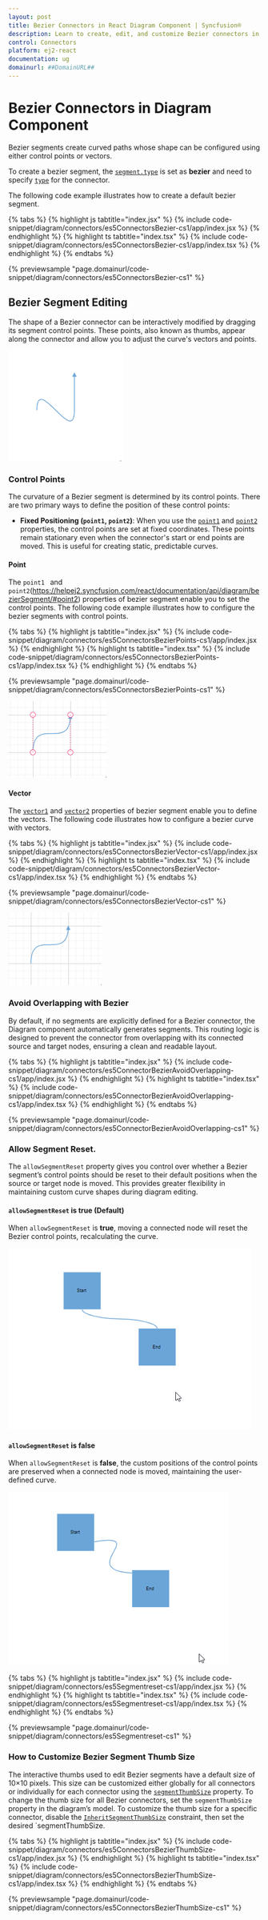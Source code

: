 ```yaml
---
layout: post
title: Bezier Connectors in React Diagram Component | Syncfusion®
description: Learn to create, edit, and customize Bezier connectors in the Syncfusion React Diagram. Master smooth, interactive, and precise curved connections.
control: Connectors 
platform: ej2-react
documentation: ug
domainurl: ##DomainURL##
---
```


# Bezier Connectors in Diagram Component

Bezier segments create curved paths whose shape can be configured using either control points or vectors.

To create a bezier segment, the [`segment.type`](https://ej2.syncfusion.com/react/documentation/api/diagram/segments) is set as **bezier** and need to specify [`type`](https://helpej2.syncfusion.com/react/documentation/api/diagram/connector/#type) for the connector. 

The following code example illustrates how to create a default bezier segment.

{% tabs %}
{% highlight js tabtitle="index.jsx" %}
{% include code-snippet/diagram/connectors/es5ConnectorsBezier-cs1/app/index.jsx %}
{% endhighlight %}
{% highlight ts tabtitle="index.tsx" %}
{% include code-snippet/diagram/connectors/es5ConnectorsBezier-cs1/app/index.tsx %}
{% endhighlight %}
{% endtabs %}

 {% previewsample "page.domainurl/code-snippet/diagram/connectors/es5ConnectorsBezier-cs1" %}

## Bezier Segment Editing

The shape of a Bezier connector can be interactively modified by dragging its segment control points. These points, also known as thumbs, appear along the connector and allow you to adjust the curve's vectors and points.

![Bezier Segment edit Gif](images/Bezier-control.gif)


### Control Points

The curvature of a Bezier segment is determined by its control points. There are two primary ways to define the position of these control points:

*   **Fixed Positioning (`point1`, `point2`)**: When you use the [`point1`](https://helpej2.syncfusion.com/react/documentation/api/diagram/bezierSegment/#point1) and [`point2`](https://helpej2.syncfusion.com/react/documentation/api/diagram/bezierSegment/#point2) properties, the control points are set at fixed coordinates. These points remain stationary even when the connector's start or end points are moved. This is useful for creating static, predictable curves.

#### Point

The `point1 ` and `point2`(https://helpej2.syncfusion.com/react/documentation/api/diagram/bezierSegment/#point2) properties of bezier segment enable you to set the control points. The following code example illustrates how to configure the bezier segments with control points.

{% tabs %}
{% highlight js tabtitle="index.jsx" %}
{% include code-snippet/diagram/connectors/es5ConnectorsBezierPoints-cs1/app/index.jsx %}
{% endhighlight %}
{% highlight ts tabtitle="index.tsx" %}
{% include code-snippet/diagram/connectors/es5ConnectorsBezierPoints-cs1/app/index.tsx %}
{% endhighlight %}
{% endtabs %}

 {% previewsample "page.domainurl/code-snippet/diagram/connectors/es5ConnectorsBezierPoints-cs1" %}

![Bezier Control point set by point1 and point2](images/Bezier-point1.gif)

#### Vector

The [`vector1`](https://helpej2.syncfusion.com/react/documentation/api/diagram/bezierSegment/#vector1) and [`vector2`](https://helpej2.syncfusion.com/react/documentation/api/diagram/bezierSegment/#vector2) properties of bezier segment enable you to define the vectors. The following code illustrates how to configure a bezier curve with vectors.

{% tabs %}
{% highlight js tabtitle="index.jsx" %}
{% include code-snippet/diagram/connectors/es5ConnectorsBezierVector-cs1/app/index.jsx %}
{% endhighlight %}
{% highlight ts tabtitle="index.tsx" %}
{% include code-snippet/diagram/connectors/es5ConnectorsBezierVector-cs1/app/index.tsx %}
{% endhighlight %}
{% endtabs %}

 {% previewsample "page.domainurl/code-snippet/diagram/connectors/es5ConnectorsBezierVector-cs1" %}

![Bezier Control point set by vector1 and vector1](images/Bezier-vector1.gif)

### Avoid Overlapping with Bezier

By default, if no segments are explicitly defined for a Bezier connector, the Diagram component automatically generates segments. This routing logic is designed to prevent the connector from overlapping with its connected source and target nodes, ensuring a clean and readable layout.

{% tabs %}
{% highlight js tabtitle="index.jsx" %}
{% include code-snippet/diagram/connectors/es5ConnectorBezierAvoidOverlapping-cs1/app/index.jsx %}
{% endhighlight %}
{% highlight ts tabtitle="index.tsx" %}
{% include code-snippet/diagram/connectors/es5ConnectorBezierAvoidOverlapping-cs1/app/index.tsx %}
{% endhighlight %}
{% endtabs %}

 {% previewsample "page.domainurl/code-snippet/diagram/connectors/es5ConnectorBezierAvoidOverlapping-cs1" %}

### Allow Segment Reset.

The `allowSegmentReset` property gives you control over whether a Bezier segment’s control points should be reset to their default positions when the source or target node is moved. This provides greater flexibility in maintaining custom curve shapes during diagram editing.

#### `allowSegmentReset` is **true** (Default)

When `allowSegmentReset` is **true**, moving a connected node will reset the Bezier control points, recalculating the curve.

![Allow Segment rest true](images/allowsegReset-true.gif)

#### `allowSegmentReset` is **false**

When `allowSegmentReset` is **false**, the custom positions of the control points are preserved when a connected node is moved, maintaining the user-defined curve.

![Allow Segment rest false](images/allowsegReset-false.gif)

{% tabs %}
{% highlight js tabtitle="index.jsx" %}
{% include code-snippet/diagram/connectors/es5Segmentreset-cs1/app/index.jsx %}
{% endhighlight %}
{% highlight ts tabtitle="index.tsx" %}
{% include code-snippet/diagram/connectors/es5Segmentreset-cs1/app/index.tsx %}
{% endhighlight %}
{% endtabs %}

 {% previewsample "page.domainurl/code-snippet/diagram/connectors/es5Segmentreset-cs1" %}

### How to Customize Bezier Segment Thumb Size

The interactive thumbs used to edit Bezier segments have a default size of 10×10 pixels. This size can be customized either globally for all connectors or individually for each connector using the [`segmentThumbSize`](https://helpej2.syncfusion.com/react/documentation/api/diagram/#segmentthumbsize) property.
To change the thumb size for all Bezier connectors, set the `segmentThumbSize` property in the diagram’s model.
To customize the thumb size for a specific connector, disable the [`InheritSegmentThumbSize`](https://helpej2.syncfusion.com/react/documentation/api/diagram/connectorConstraints/) constraint, then set the desired `segmentThumbSize.


{% tabs %}
{% highlight js tabtitle="index.jsx" %}
{% include code-snippet/diagram/connectors/es5ConnectorsBezierThumbSize-cs1/app/index.jsx %}
{% endhighlight %}
{% highlight ts tabtitle="index.tsx" %}
{% include code-snippet/diagram/connectors/es5ConnectorsBezierThumbSize-cs1/app/index.tsx %}
{% endhighlight %}
{% endtabs %}

 {% previewsample "page.domainurl/code-snippet/diagram/connectors/es5ConnectorsBezierThumbSize-cs1" %}